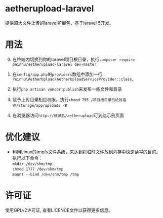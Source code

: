 # aetherupload-laravel
提供超大文件上传的laravel扩展包，基于laravel 5开发。

# 用法
0) 在终端内切换到你的laravel项目根目录，执行`composer require peinhu/aetherupload-laravel dev-master`  

1) 在`config/app.php`的`providers`数组中添加一行`Peinhu\AetherUpload\AetherUploadServiceProvider::class,`  
  
2) 执行`php artisan vendor:publish`来发布一些文件和目录  
  
3) 赋予上传目录相应权限，执行`chmod 755 /项目根目录的绝对路径/storage/app/uploads -R`    
  
4) 在浏览器访问`http://根域名/aetherupload`可到达示例页面  

# 优化建议
* 利用Linux的tmpfs文件系统，来达到将临时文件放到内存中快速读写的目的。  
执行以下命令：  
`mkdir /dev/shm/tmp`  
`chmod 1777 /dev/shm/tmp`  
`mount --bind /dev/shm/tmp /tmp`  
  
# 许可证
使用GPLv2许可证, 查看LICENCE文件以获得更多信息。


